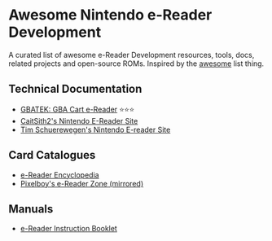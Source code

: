 # Awesome Nintendo e-Reader Development

A curated list of awesome e-Reader Development resources, tools, docs, related projects and open-source ROMs.
Inspired by the [awesome](https://github.com/gbdev/awesome-gbdev) list thing.

## Technical Documentation

* [GBATEK: GBA Cart e-Reader](https://www.akkit.org/info/gbatek.htm#gbacartereader) ⭐⭐⭐
* [CaitSith2's Nintendo E-Reader Site](https://www.caitsith2.com/ereader)
* [Tim Schuerewegen's Nintendo E-reader Site](http://users.skynet.be/firefly/gba/e-reader)


## Card Catalogues
* [e-Reader Encyclopedia](http://ereader.no-intro.org/index.php)
* [Pixelboy's e-Reader Zone (mirrored)](http://erzone.caitsith2.net/plain.htm)

## Manuals

* [e-Reader Instruction Booklet](https://www.nintendo.com/consumer/downloads/ereader_english.pdf)
